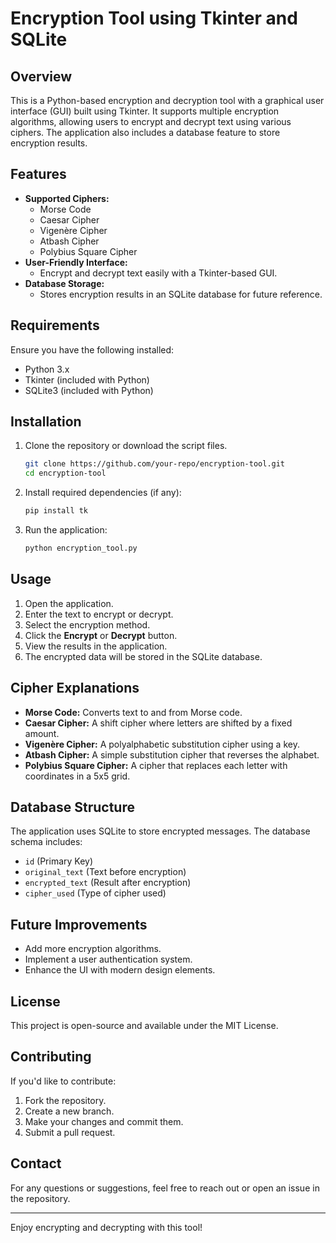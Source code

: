 # Encryption Tool using Tkinter and SQLite

## Overview
This is a Python-based encryption and decryption tool with a graphical user interface (GUI) built using Tkinter. It supports multiple encryption algorithms, allowing users to encrypt and decrypt text using various ciphers. The application also includes a database feature to store encryption results.

## Features
- **Supported Ciphers:**
  - Morse Code
  - Caesar Cipher
  - Vigenère Cipher
  - Atbash Cipher
  - Polybius Square Cipher
- **User-Friendly Interface:**
  - Encrypt and decrypt text easily with a Tkinter-based GUI.
- **Database Storage:**
  - Stores encryption results in an SQLite database for future reference.

## Requirements
Ensure you have the following installed:
- Python 3.x
- Tkinter (included with Python)
- SQLite3 (included with Python)

## Installation
1. Clone the repository or download the script files.
   ```bash
   git clone https://github.com/your-repo/encryption-tool.git
   cd encryption-tool
   ```
2. Install required dependencies (if any):
   ```bash
   pip install tk
   ```
3. Run the application:
   ```bash
   python encryption_tool.py
   ```

## Usage
1. Open the application.
2. Enter the text to encrypt or decrypt.
3. Select the encryption method.
4. Click the **Encrypt** or **Decrypt** button.
5. View the results in the application.
6. The encrypted data will be stored in the SQLite database.

## Cipher Explanations
- **Morse Code:** Converts text to and from Morse code.
- **Caesar Cipher:** A shift cipher where letters are shifted by a fixed amount.
- **Vigenère Cipher:** A polyalphabetic substitution cipher using a key.
- **Atbash Cipher:** A simple substitution cipher that reverses the alphabet.
- **Polybius Square Cipher:** A cipher that replaces each letter with coordinates in a 5x5 grid.

## Database Structure
The application uses SQLite to store encrypted messages. The database schema includes:
- `id` (Primary Key)
- `original_text` (Text before encryption)
- `encrypted_text` (Result after encryption)
- `cipher_used` (Type of cipher used)

## Future Improvements
- Add more encryption algorithms.
- Implement a user authentication system.
- Enhance the UI with modern design elements.

## License
This project is open-source and available under the MIT License.

## Contributing
If you'd like to contribute:
1. Fork the repository.
2. Create a new branch.
3. Make your changes and commit them.
4. Submit a pull request.

## Contact
For any questions or suggestions, feel free to reach out or open an issue in the repository.

---

Enjoy encrypting and decrypting with this tool!

